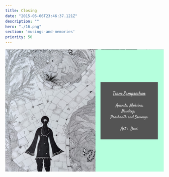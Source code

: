 ```yaml
---
title: Closing
date: "2015-05-06T23:46:37.121Z"
description: ""
hero: "./16.png"
section: 'musings-and-memories'
priority: 50
---
```


![16](./16.png)